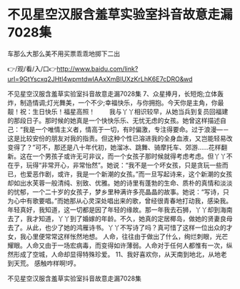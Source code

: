 # 不见星空汉服含羞草实验室抖音故意走漏7028集
车那么大那么美不用买票乖乖地掷下二出

👉/观/看/入/口👉http://www.baidu.com/link?url=9GtYscxq2JHtl4wpmtdwIAAxXmBlUXzKrLhK6E7cDRO&wd

不见星空汉服含羞草实验室抖音故意走漏7028集	7、众星捧月，长短炮;立体轰炸，制造情调;灯光舞美，一个不少;幸福快乐，与你拥抱。今天你是主角，你最靓！祝：生日快乐！福星高照！
　　我与丫丫相识较早，从她当兵到复员回福建的那段日子。那时候的她真是一个快快乐乐、无忧无虑的女孩。她曾这样描述自己：“我是一个唯情主义者，情高于一切，有时偏激，专注得要命。过于浪漫—－这是比较安份的朋友对我的指责。但这种个性已溶进我的全身血液，又岂能轻易改变得了？”可不，那还是八十年代初，她溜冰、跳舞、骑摩托车、郊游……花样翻新。这在一个男孩子或许无可非议，而一个女孩子那时候就得考虑考虑。但丫丫不在乎，玩得“非常开心，非常怡然”。她说：“我不是一个坏女孩，只是贪玩一些而已，也爱恶作剧，或许，我是一个新潮的女孩。”而一旦写起诗来，这个新潮的女孩却如出水芙蓉一般清纯、别致、优雅。她的诗里有蓬勃的生命、质朴的真情和淡淡的忧郁，一个二十岁的女孩子，梦乡里种满许多亮晶晶的故事。她说：“写诗，只为心中有歌要唱。”而她那从心灵深处唱出来的歌，曾经很青春地打动我，感染我。年轻真好，我知道，这一切都是因了年轻的缘故。那一年我去石狮，丫丫却到海南去了，我才知道，丫丫到了婚嫁的年龄。不久，她真的定居椰岛，做她的贤妻良母去了。从此，也少了她的鸿雁诗书。丫丫不写诗了吗？真可惜了这样一位出众的才女，我心里便常常这样怅然地想。
人命，往往由于做出了什么，绚烂刺眼，光芒耀眼。人命又由于一场宏病毒，而变得如许薄弱。人命对于任何人都惟有一次，纵然形成了空城，人命却显得特殊珍爱。
	11、我好喜欢你，从天南到地北，从地老到天荒。
感触咋样啊!哼。

不见星空汉服含羞草实验室抖音故意走漏7028集
